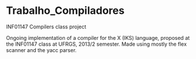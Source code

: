 # Trabalho_Compiladores
INF01147 Compilers class project

Ongoing implementation of a compiler for the X (IKS) language, proposed at the INF01147 class at UFRGS, 2013/2 semester.
Made using mostly the flex scanner and the yacc parser.
